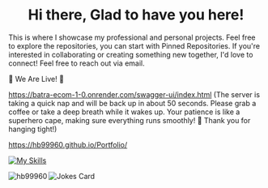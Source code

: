 <h1 align="center">Hi there, Glad to have you here!</h1>
<p>This is where I showcase my professional and personal projects. Feel free to explore the repositories, you can start with Pinned Repositories. If you're interested in collaborating or creating something new together, I'd love to connect! Feel free to reach out via email.</p>

🎉 We Are Live! 🎉

https://batra-ecom-1-0.onrender.com/swagger-ui/index.html (The server is taking a quick nap and will be back up in about 50 seconds. Please grab a coffee or take a deep breath while it wakes up. Your patience is like a superhero cape, making sure everything runs smoothly! 🚀 Thank you for hanging tight!)

https://hb99960.github.io/Portfolio/


[![My Skills](https://skillicons.dev/icons?i=js,java,python,mysql,spring,react,mongodb,nodejs,androidstudio,aws)](https://skillicons.dev)



<p><img align="left" src="https://github-readme-stats.vercel.app/api/top-langs?username=hb99960&show_icons=true&locale=en&layout=compact" alt="hb99960" /></p>

<!-- HTML -->
<img src="https://readme-jokes.vercel.app/api" alt="Jokes Card" />


